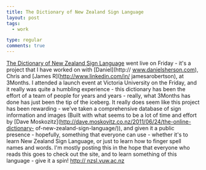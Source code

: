 ```yaml
---
title: The Dictionary of New Zealand Sign Language
layout: post
tags:
  - work

type: regular
comments: true
---
```


[The Dictionary of New Zealand Sign Language](http://nzsl.vuw.ac.nz) went live
on Friday - it's a project that I have worked on with [Daniel](http://
www.danielsherson.com), Chris and [James R](http://www.linkedin.com/in/
jamesarobertson), at 3Months. I attended a launch event at Victoria University
on the Friday, and it really was quite a humbling experience - this dictionary
has been the effort of a team of people for years and years - really, what
3Months has done has just been the tip of the iceberg. It really does seem like
this project has been rewarding - we've taken a comprehensive database of sign
information and images (Built with what seems to be a lot of time and effort by
[Dave Moskozitz](http://dave.moskovitz.co.nz/2011/06/24/the-online-dictionary-
of-new-zealand-sign-language/)), and given it a public presence - hopefully,
something that everyone can use - whether it's to learn New Zealand Sign
Language, or just to learn how to finger spell names and words. I'm mostly
posting this in the hope that everyone who reads this goes to check out the
site, and to learn something of this language - give it a spin! [http://
nzsl.vuw.ac.nz](http://nzsl.vuw.ac.nz)

